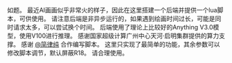 如题。
最近AI画画似乎非常火的样子，因此在这里搭建一个后端并提供一个lua脚本，可供使用。
请注意后端是非异步运行的，如果遇到绘画时间过长，可能是同时请求太多，可以尝试换个时间。
后端使用了理论上比较好的Anything V3.0模型，使用V100进行推理。
感谢国家超级计算广州中心天河·启明集群提供的算力支撑。
感谢 [@简律纯](https://forum.kokona.tech/u/HsiangNianian) 合作编写脚本。
这里只实现了最简单的功能，其余参数可以修改脚本调节，默认屏蔽R18。
请合理使用。
